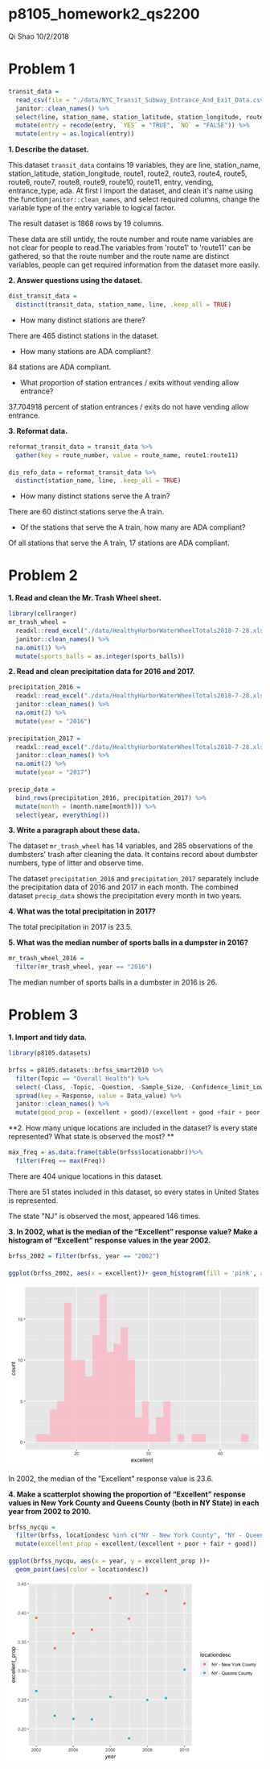 p8105\_homework2\_qs2200
================
Qi Shao
10/2/2018

Problem 1
=========

``` r
transit_data = 
  read_csv(file = "./data/NYC_Transit_Subway_Entrance_And_Exit_Data.csv") %>%
  janitor::clean_names() %>%
  select(line, station_name, station_latitude, station_longitude, route1:route11, entry, vending, entrance_type, ada) %>%
  mutate(entry = recode(entry, `YES` = "TRUE", `NO` = "FALSE")) %>%
  mutate(entry = as.logical(entry))
```

**1. Describe the dataset.**

This dataset `transit_data` contains 19 variables, they are line, station\_name, station\_latitude, station\_longitude, route1, route2, route3, route4, route5, route6, route7, route8, route9, route10, route11, entry, vending, entrance\_type, ada. At first I import the dataset, and clean it's name using the function`janitor::clean_names`, and select required columns, change the variable type of the entry variable to logical factor.

The result dataset is 1868 rows by 19 columns.

These data are still untidy, the route number and route name variables are not clear for people to read.The variables from 'route1' to 'route11' can be gathered, so that the route number and the route name are distinct variables, people can get required information from the dataset more easily.

**2. Answer questions using the dataset.**

``` r
dist_transit_data = 
  distinct(transit_data, station_name, line, .keep_all = TRUE)
```

-   How many distinct stations are there?

There are 465 distinct stations in the dataset.

-   How many stations are ADA compliant?

84 stations are ADA compliant.

-   What proportion of station entrances / exits without vending allow entrance?

37.704918 percent of station entrances / exits do not have vending allow entrance.

**3. Reformat data.**

``` r
reformat_transit_data = transit_data %>%
  gather(key = route_number, value = route_name, route1:route11)

dis_refo_data = reformat_transit_data %>%
  distinct(station_name, line, .keep_all = TRUE)
```

-   How many distinct stations serve the A train?

There are 60 distinct stations serve the A train.

-   Of the stations that serve the A train, how many are ADA compliant?

Of all stations that serve the A train, 17 stations are ADA compliant.

Problem 2
=========

**1. Read and clean the Mr. Trash Wheel sheet.**

``` r
library(cellranger)
mr_trash_wheel = 
  readxl::read_excel("./data/HealthyHarborWaterWheelTotals2018-7-28.xlsx", sheet = 1, range = cell_cols("A:N")) %>%
  janitor::clean_names() %>%
  na.omit(1) %>%
  mutate(sports_balls = as.integer(sports_balls))
```

**2. Read and clean precipitation data for 2016 and 2017.**

``` r
precipitation_2016 = 
  readxl::read_excel("./data/HealthyHarborWaterWheelTotals2018-7-28.xlsx", sheet = 4,  range = "A2:B14") %>%
  janitor::clean_names() %>%
  na.omit(2) %>%
  mutate(year = "2016")

precipitation_2017 = 
  readxl::read_excel("./data/HealthyHarborWaterWheelTotals2018-7-28.xlsx", sheet = 3, range = "A2:B14") %>%
  janitor::clean_names() %>%
  na.omit(2) %>%
  mutate(year = "2017")

precip_data = 
  bind_rows(precipitation_2016, precipitation_2017) %>%
  mutate(month = (month.name[month])) %>%
  select(year, everything())
```

**3. Write a paragraph about these data.**

The dataset `mr_trash_wheel` has 14 variables, and 285 observations of the dumbsters' trash after cleaning the data. It contains record about dumbster numbers, type of litter and observe time.

The dataset `precipitation_2016` and `precipitation_2017` separately include the precipitation data of 2016 and 2017 in each month. The combined dataset `precip_data` shows the precipitation every month in two years.

**4. What was the total precipitation in 2017?**

The total precipitation in 2017 is 23.5.

**5. What was the median number of sports balls in a dumpster in 2016?**

``` r
mr_trash_wheel_2016 = 
  filter(mr_trash_wheel, year == "2016")
```

The median number of sports balls in a dumbster in 2016 is 26.

Problem 3
=========

**1. Import and tidy data.**

``` r
library(p8105.datasets)

brfss = p8105.datasets::brfss_smart2010 %>%
  filter(Topic == "Overall Health") %>%
  select(-Class, -Topic, -Question, -Sample_Size, -Confidence_limit_Low:-GeoLocation) %>%
  spread(key = Response, value = Data_value) %>%
  janitor::clean_names() %>%
  mutate(good_prop = (excellent + good)/(excellent + good +fair + poor))
```

**2. How many unique locations are included in the dataset? Is every state represented? What state is observed the most? **

``` r
max_freq = as.data.frame(table(brfss$locationabbr))%>%
  filter(Freq == max(Freq)) 
```

There are 404 unique locations in this dataset.

There are 51 states included in this dataset, so every states in United States is represented.

The state "NJ" is observed the most, appeared 146 times.

**3. In 2002, what is the median of the “Excellent” response value? Make a histogram of “Excellent” response values in the year 2002.**

``` r
brfss_2002 = filter(brfss, year == "2002") 

ggplot(brfss_2002, aes(x = excellent))+ geom_histogram(fill = 'pink', alpha = 0.7)
```

![](p8105_homowork2_qs2200_files/figure-markdown_github/problem%203.3-1.png)

In 2002, the median of the "Excellent" response value is 23.6.

**4. Make a scatterplot showing the proportion of “Excellent” response values in New York County and Queens County (both in NY State) in each year from 2002 to 2010.**

``` r
brfss_nycqu = 
  filter(brfss, locationdesc %in% c("NY - New York County", "NY - Queens County")) %>%
  mutate(excellent_prop = excellent/(excellent + poor + fair + good))

ggplot(brfss_nycqu, aes(x = year, y = excellent_prop ))+
  geom_point(aes(color = locationdesc))
```

![](p8105_homowork2_qs2200_files/figure-markdown_github/problem%203.4-1.png)
